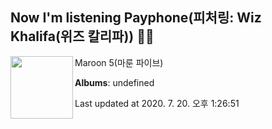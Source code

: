 ## Now I'm listening Payphone(피처링: Wiz Khalifa(위즈 칼리파)) 🎵🎵

[<img align="left" width="100" src="https://i.ytimg.com/vi/KRaWnd3LJfs/sddefault.jpg?sqp=-oaymwEWCJADEOEBIAQqCghqEJQEGHgg6AJIWg&rs">](https://music.youtube.com/channel/UCdFe4KkWwZ_twpo-UECR-Nw)

Maroon 5(마룬 파이브)

**Albums**: undefined

Last updated at 2020. 7. 20. 오후 1:26:51
